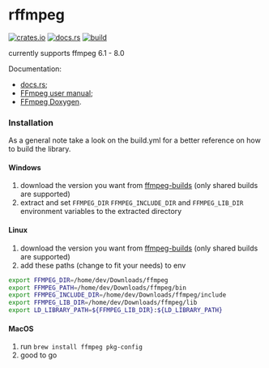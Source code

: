 # rffmpeg

[![crates.io](https://img.shields.io/crates/v/rffmpeg)](https://crates.io/crates/rffmpeg)
[![docs.rs](https://docs.rs/rffmpeg/badge.svg)](https://docs.rs/rffmpeg)
[![build](https://github.com/nrbnlulu/rffmpeg/workflows/build/badge.svg)](https://github.com/nrbnlulu/rffmpeg/actions)

currently supports ffmpeg 6.1 - 8.0


Documentation:

- [docs.rs](https://docs.rs/rffmpeg/);
- [FFmpeg user manual](https://ffmpeg.org/ffmpeg-all.html);
- [FFmpeg Doxygen](https://ffmpeg.org/doxygen/trunk/).

### Installation

As a general note take a look on the build.yml
for a better reference on how to build the library.

#### Windows

1. download the version you want from [ffmpeg-builds](https://github.com/BtbN/FFmpeg-Builds/releases) (only shared builds are supported)
2. extract and set `FFMPEG_DIR` `FFMPEG_INCLUDE_DIR` and `FFMPEG_LIB_DIR` environment variables to the extracted directory


#### Linux

1. download the version you want from [ffmpeg-builds](https://github.com/BtbN/FFmpeg-Builds/releases) (only shared builds are supported)
2. add these paths (change to fit your needs) to env
```bash
export FFMPEG_DIR=/home/dev/Downloads/ffmpeg
export FFMPEG_PATH=/home/dev/Downloads/ffmpeg/bin
export FFMPEG_INCLUDE_DIR=/home/dev/Downloads/ffmpeg/include
export FFMPEG_LIB_DIR=/home/dev/Downloads/ffmpeg/lib
export LD_LIBRARY_PATH=${FFMPEG_LIB_DIR}:${LD_LIBRARY_PATH}
```


#### MacOS

1. run `brew install ffmpeg pkg-config`
2. good to go

